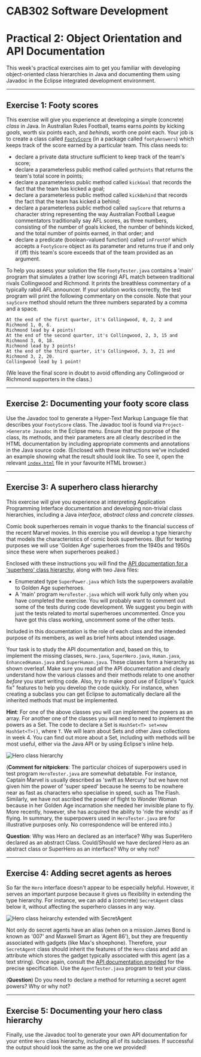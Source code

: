 CAB302 Software Development
===========================

# Practical 2: Object Orientation and API Documentation

This week's practical exercises aim to get you familiar with developing object-oriented class hierarchies in Java and documenting them using Javadoc in the Eclipse integrated development environment.

* * *

## Exercise 1: Footy scores

This exercise will give you experience at developing a simple (concrete) _class_ in Java. In Australian Rules Football, teams earns _points_ by kicking _goals_, worth six points each, and _behinds_, worth one point each. Your job is to create a class called [`FootyScore`](FootyAPI/index.html) (in a package called `footyAnswers`) which keeps track of the score earned by a particular team. This class needs to:

* declare a private data structure sufficient to keep track of the team's score;
* declare a parameterless public method called `getPoints` that returns the team's total score in points;
* declare a parameterless public method called `kickGoal` that records the fact that the team has kicked a goal;
* declare a parameterless public method called `kickBehind` that records the fact that the team has kicked a behind;
* declare a parameterless public method called `sayScore` that returns a character string representing the way Australian Football League commentators traditionally say AFL scores, as three numbers, consisting of the number of goals kicked, the number of behinds kicked, and the total number of points earned, in that order; and
* declare a predicate (boolean-valued function) called `inFrontOf` which accepts a `FootyScore` object as its parameter and returns true if and only if (iff) this team's score exceeds that of the team provided as an argument.

To help you assess your solution the file `FootyTester.java` contains a 'main' program that simulates a (rather low scoring) AFL match between traditional rivals
Collingwood and Richmond. It prints the breathless commentary of a typically rabid AFL announcer. If your solution works correctly, the test program will print the following
commentary on the console. Note that your `sayScore` method should return the three numbers separated by a comma and a space.

    At the end of the first quarter, it's Collingwood, 0, 2, 2 and Richmond 1, 0, 6.
    Richmond lead by 4 points!
    At the end of the second quarter, it's Collingwood, 2, 3, 15 and Richmond 3, 0, 18.
    Richmond lead by 3 points!
    At the end of the third quarter, it's Collingwood, 3, 3, 21 and Richmond 3, 2, 20.
    Collingwood lead by 1 point!

(We leave the final score in doubt to avoid offending any Collingwood or Richmond
supporters in the class.)

* * *

## Exercise 2: Documenting your footy score class

Use the Javadoc tool to generate a Hyper-Text Markup Language file that describes your `FootyScore` class. The Javadoc tool is found via `Project->Generate Javadoc` in the Eclipse menu. Ensure that the purpose of the class, its methods, and their parameters are all clearly described in the HTML documentation by including appropriate comments and annotations in the Java source code. (Enclosed with these instructions we've included an example showing what the result should look like. To see it, open the relevant [`index.html`](FootyAPI/index.html) file in your favourite HTML browser.)

* * *

## Exercise 3: A superhero class hierarchy

This exercise will give you experience at interpreting Application Programming Interface documentation and developing non-trivial class hierarchies, including a Java _interface_, _abstract class_ and _concrete classes_.

Comic book superheroes remain in vogue thanks to the financial success of the recent Marvel movies. In this exercise you will develop a type hierarchy that models the characteristics of comic book superheroes. (But for testing purposes we will use 'Golden Age' superheroes from the 1940s and 1950s since these were when superheroes peaked.)

Enclosed with these instructions you will find the [API documentation for a 'superhero' class hierarchy](HeroesAPI/index.html), along with two Java files:

* Enumerated type `SuperPower.java` which lists the superpowers available to
Golden Age superheroes.
*  A 'main' program `HeroTester.java` which will work fully only when you have completed the exercise. You will probably want to comment out some of the tests during code development. We suggest you begin with just the tests related to mortal superheroes uncommented. Once you have got this class working, uncomment some of the other tests.

Included in this documentation is the role of each class and the intended purpose of its members, as well as brief hints about intended usage.

Your task is to study the API documentation and, based on this, to implement the missing classes, `Hero.java`, `SuperHero.java`, `Human.java`, `EnhancedHuman.java` and `SuperHuman.java`. These classes form a hierarchy as shown overleaf. Make sure you read _all_ the API documentation and clearly understand how the various classes and their methods relate to one another _before_ you start writing code. Also, try to make good use of Eclipse's "quick fix" features to help you develop the code quickly. For instance, when creating a subclass you can get Eclipse to automatically declare all the inherited methods that must be implemented.

**Hint**: For one of the above classes you will can implement the powers as an array. For another one of the classes you will need to need to implement the powers as a Set. The code to declare a Set is `HashSet<T> set=new HashSet<T>()`, where  `T`. We will learn about Sets and other Java collections in week 4. You can find out more about a Set, including with methods will be most useful, either via the Java API or by using Eclipse's inline help.


![Hero class hierarchy](imgs/hero.jpg "Hero class hierarchy")

(**Comment for nitpickers**: The particular choices of superpowers used in test program `HeroTester.java` are somewhat debatable. For instance, Captain Marvel is usually described as 'swift as Mercury' but we have not given him the power of 'super speed' because he seems to be nowhere near as fast as characters who specialise in speed, such as The Flash. Similarly, we have not ascribed the power of flight to Wonder Woman because in her Golden Age incarnation she needed her invisible plane to fly. More recently, however, she has acquired the ability to 'ride the winds' as if flying. In summary, the superpowers used in `HeroTester.java` are for illustrative purposes only. No correspondence will be entered into.)

**Question**:  Why was Hero an declared as an interface? Why was SuperHero declared as an abstract Class. Could/Should we have declared Hero as an abstract class or SuperHero as an interface? Why or why not?


* * *

## Exercise 4: Adding secret agents as heroes

So far the `Hero` interface doesn't appear to be especially helpful. However, it serves an important purpose because it gives us flexibility in extending the type hierarchy. For instance, we can add a (concrete) `SecretAgent` class below it, without affecting the superhero classes in any way.

![Hero class heirarchy extended with SecretAgent](imgs/agent.jpg "Hero class heirarchy extended with SecretAgent")

Not only do secret agents have an alias (when on a mission James Bond is known as '007' and Maxwell Smart as 'Agent 86'), but they are frequently associated with gadgets (like Max's shoephone). Therefore, your `SecretAgent` class should inherit the features of the `Hero` class and add an attribute which stores the gadget typically associated with this agent (as a text string). Once again, consult the [API documentation provided](HeroesAPI/index.html) for the precise specification. Use the `AgentTester.java` program to test your class.

(**Question**)  Do you need to declare a method for returning a secret agent powers? Why or why not?


* * *

## Exercise 5: Documenting your hero class hierarchy

Finally, use the Javadoc tool to generate your own API documentation for your entire `Hero` class hierarchy, including all of its subclasses. If successful the output should look the same as the one we provided!
